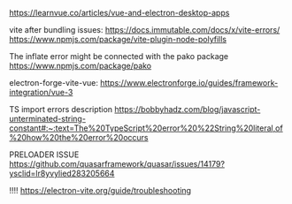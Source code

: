 https://learnvue.co/articles/vue-and-electron-desktop-apps


vite after bundling issues: 
    https://docs.immutable.com/docs/x/vite-errors/
    https://www.npmjs.com/package/vite-plugin-node-polyfills

The inflate error might be connected with the pako package https://www.npmjs.com/package/pako


electron-forge-vite-vue:
https://www.electronforge.io/guides/framework-integration/vue-3 


TS import errors description https://bobbyhadz.com/blog/javascript-unterminated-string-constant#:~:text=The%20TypeScript%20error%20%22String%20literal,of%20how%20the%20error%20occurs

PRELOADER ISSUE https://github.com/quasarframework/quasar/issues/14179?ysclid=lr8yvylied283205664


!!!! https://electron-vite.org/guide/troubleshooting